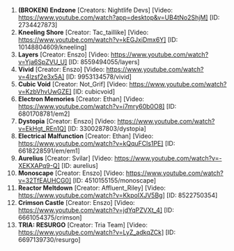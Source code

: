 1. **(BROKEN) Endzone** [Creators: Nightlife Devs] [Video: https://www.youtube.com/watch?app=desktop&v=UB4tNo2ShjM] [ID: 2734427873]
2. **Kneeling Shore** [Creator: Tac_taillike] [Video: https://www.youtube.com/watch?v=kEGJxiDmx6Y] [ID: 10148804609/kneeling]
3. **Layers** [Creator: Enszo] [Video: https://www.youtube.com/watch?v=Yja6SpZVU_U] [ID: 8559494055/layers]
4. **Vivid** [Creator: Enszo] [Video: https://www.youtube.com/watch?v=4lzsf2e3x5A] [ID: 9953134578/vivid]
5. **Cubic Void** [Creator: Not_Grif] [Video: https://www.youtube.com/watch?v=KzbVhvUwGZE] [ID: cubicvoid] 
6. **Electron Memories** [Creator: Ethan] [Video: https://www.youtube.com/watch?v=i7mry60b0O8] [ID: 6801708781/em2] 
7. **Dystopia** [Creator: Enszo] [Video: https://www.youtube.com/watch?v=EkHgt_REn1Q] [ID: 3300287803/dystopia]
8. **Electrical Malfunction** [Creator: Ethan] [Video: https://www.youtube.com/watch?v=kQquFCls1PE] [ID: 6618228591/em/em1] 
9. **Aurelius** [Creator: Svilar] [Video: https://www.youtube.com/watch?v=-XEKXAPq9-Q] [ID: aurelius]
10. **Monoscape** [Creator: Enszo] [Video: https://www.youtube.com/watch?v=32TfEAUHCG0] [ID: 4510155155/monoscape]
11. **Reactor Meltdown** [Creator: Affluent_Riley] [Video: https://www.youtube.com/watch?v=KkpoIXJV5Bg] [ID: 8522750354]
12. **Crimson Castle** [Creator: Enszo] [Video: https://www.youtube.com/watch?v=jdYqPZVXt_4] [ID: 6661054375/crimson]
13. **TRIA: RESURGO** [Creator: Tria Team] [Video: https://www.youtube.com/watch?v=LyZ_adkqZCk] [ID: 6697139730/resurgo] 


